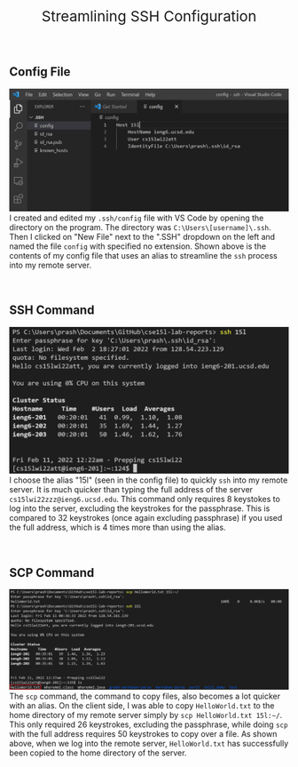  <p style="font-size:26px" align="center"> Streamlining SSH Configuration </p>

&nbsp;
## Config File

![Image](report_3_files/config.PNG)
I created and edited my `.ssh/config` file with VS Code by opening the directory on the program. The directory was `C:\Users\[username]\.ssh`. Then I clicked on "New File" next to the ".SSH" dropdown on the left and named the file `config` with specified no extension. Shown above is the contents of my config file that uses an alias to streamline the `ssh`  process into my remote server.

&nbsp;

## SSH Command

![Image](report_3_files/ssh_command.PNG)
I choose the alias "15l" (seen in the config file) to quickly `ssh` into my remote server. It is much quicker than typing the full address of the server `cs15lwi22zzz@ieng6.ucsd.edu`. This command only requires 8 keystokes to log into the server, excluding the keystrokes for the passphrase. This is compared to 32 keystrokes (once again excluding passphrase) if you used the full address, which is 4 times more than using the alias. 

&nbsp;

## SCP Command
![Image](report_3_files/scp_command.PNG)
The `scp` command, the command to copy files, also becomes a lot quicker with an alias. On the client side, I was able to copy `HelloWorld.txt` to the home directory of my remote server simply by `scp HelloWorld.txt 15l:~/`. This only required 26 keystrokes, excluding the passphrase, while doing `scp` with the full address requires 50 keystrokes to copy over a file. As shown above, when we log into the remote server, `HelloWorld.txt` has successfully been copied to the home directory of the server. 


